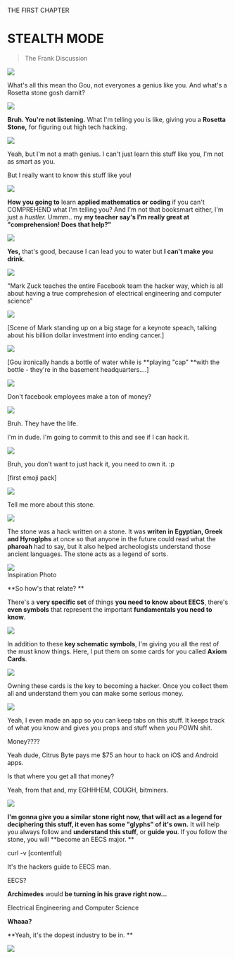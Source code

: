 THE FIRST CHAPTER

# STEALTH MODE

> The Frank Discussion

![](https://pbs.twimg.com/media/DX9g0ZBVAAAnt2c.jpg)

What's all this mean tho Gou, not everyones a genius like you. And what's a Rosetta stone gosh darnit?

![](https://pbs.twimg.com/media/DX-aG6oUMAAMQA-.jpg)

**Bruh. You're not listening.** What I'm telling you is like, giving you a **Rosetta Stone,** for figuring out high tech hacking.

![](http://etc.usf.edu/clipart/19400/19491/rosetta_ston_19491_lg.gif)

Yeah, but I'm not a math genius. I can't just learn this stuff like you, I'm not as smart as you.

But I really want to know this stuff like you!

![](https://pbs.twimg.com/media/DX-G3pSVQAEbaox.jpg)

**How you going to** learn **applied mathematics or coding** if you can't COMPREHEND what I'm telling you? And I'm not that booksmart either, I'm just a _hustler._ Ummm.. my **my teacher say's I'm really great at "comprehension! Does that help?"**

![](http://acmac.uoc.gr/ICAM2013/img/ICAM2013_Banner.jpg)

**Yes,** that's good, because I can lead you to water but **I can't make you drink**.

![](https://pbs.twimg.com/media/DX-as_sVwAAAjsm.jpg)

"Mark Zuck teaches the entire Facebook team the hacker way, which is all about having a true comprehesion of electrical engineering and computer science"

![](http://cdn.torontolife.com/wp-content/uploads/2016/05/KaylaRocca-TorontoLife-FacebookCanada-9001-2000x1333.jpg)

\[Scene of Mark standing up on a big stage for a keynote speach, talking about his billion dollar investment into ending cancer.\]

![](https://qzprod.files.wordpress.com/2016/08/mark-zuckerberg.jpg)

\[Gou ironically hands a bottle of water while is **playing "cap" **with the bottle - they're in the basement headquarters....\]

![](http://originsin.adaderana.lk/webgossip/wp-content/uploads/2016/07/cvr-35.jpg)

Don't facebook employees make a ton of money?

![](http://img.timeinc.net/time/photoessays/2006/inside_google/google/01.jpg)

Bruh. They have the life.

I'm in dude. I'm going to commit to this and see if I can hack it.

![](https://pbs.twimg.com/media/DX-S0gVVQAAPSgs.jpg)

Bruh, you don't want to just hack it, you need to own it. :p

\[first emoji pack\]

![](https://pbs.twimg.com/media/DX-Uy_tV4AASkeC.jpg)

Tell me more about this stone.

![](https://pbs.twimg.com/media/DX-TKOyVwAIhxb4.jpg)

The stone was a hack written on a stone. It was **writen in Egyptian, Greek and Hyroglphs** at once so that anyone in the future could read what the **pharoah** had to say, but it also helped archeologists understand those ancient languages. The stone acts as a legend of sorts.

![](http://www.freemaninstitute.com/RosettaStone-FenwickLOC%20074-750pix.jpg)  
Inspiration Photo

**So how's that relate? **

There's a **very specific set** of things **you need to know about EECS**, there's **even symbols** that represent the important **fundamentals you need to know**.

![](https://s-media-cache-ak0.pinimg.com/736x/00/6a/c1/006ac13bed80faac37ace6630c6d311a.jpg)

In addition to these **key schematic symbols**, I'm giving you all the rest of the must know things. Here, I put them on some cards for you called **Axiom Cards**.

![](http://res.cloudinary.com/dzryfxssm/image/upload/v1475871937/electro_magnetism_axiom_card_pyjnr5.png)

Owning these cards is the key to becoming a hacker. Once you collect them all and understand them you can make some serious money.

![](https://pbs.twimg.com/media/DX-VgvaU0AAn1Xl.jpg)

Yeah, I even made an app so you can keep tabs on this stuff. It keeps track of what you know and gives you props and stuff when you POWN shit.

Money????

Yeah dude, Citrus Byte pays me $75 an hour to hack on iOS and Android apps.


Is that where you get all that money?

Yeah, from that and, my EGHHHEM, COUGH, bitminers.

![](http://res.cloudinary.com/dzryfxssm/image/upload/v1475878026/symbols_hlwrtf.jpg)

**I'm gonna give you a similar stone right now, that will act as a legend for deciphering this stuff, it even has some "glyphs" of it's own.** It will help you always follow and **understand this stuff**, or **guide you**. If you follow the stone, you will **become an EECS major. **

curl -v [contentful)

It's the hackers guide to EECS man.

EECS?

**Archimedes** would **be turning in his grave right now...**

Electrical Engineering and Computer Science



**Whaaa?**

**Yeah, it's the dopest industry to be in. **

![](https://pbs.twimg.com/media/DX-WiUKU0AETzJT.jpg)




